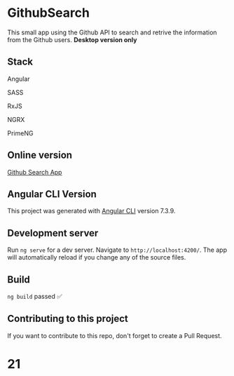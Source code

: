 # GithubSearch

This small app using the Github API to search and retrive the information from the Github users. **Desktop version only**


## Stack
<p>Angular<p>
<p>SASS<p>
<p>RxJS<p>
<p>NGRX<p>
<p>PrimeNG<p>

## Online version

[Github Search App](https://githubsearch-f4cd3.firebaseapp.com/)

## Angular CLI Version

This project was generated with [Angular CLI](https://github.com/angular/angular-cli) version 7.3.9.

## Development server

Run `ng serve` for a dev server. Navigate to `http://localhost:4200/`. The app will automatically reload if you change any of the source files.

## Build

`ng build` passed ✅

## Contributing to this project

If you want to contribute to this repo, don't forget to create a Pull Request.
# 21
